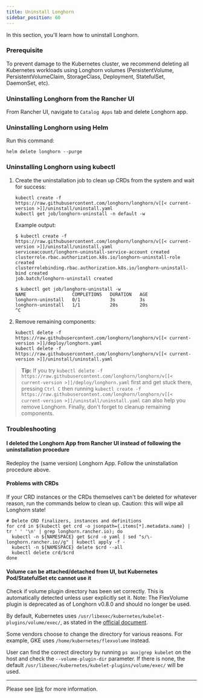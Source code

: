 ```yaml
---
title: Uninstall Longhorn
sidebar_position: 60
---
```


In this section, you'll learn how to uninstall Longhorn.



### Prerequisite

To prevent damage to the Kubernetes cluster, we recommend deleting all Kubernetes workloads using Longhorn volumes (PersistentVolume, PersistentVolumeClaim, StorageClass, Deployment, StatefulSet, DaemonSet, etc).

### Uninstalling Longhorn from the Rancher UI

From Rancher UI, navigate to `Catalog Apps` tab and delete Longhorn app.

### Uninstalling Longhorn using Helm

Run this command:

```
helm delete longhorn --purge
```

### Uninstalling Longhorn using kubectl

1. Create the uninstallation job to clean up CRDs from the system and wait for success:

    ```
    kubectl create -f https://raw.githubusercontent.com/longhorn/longhorn/v[[< current-version >]]/uninstall/uninstall.yaml
    kubectl get job/longhorn-uninstall -n default -w
    ```

    Example output:
    ```
    $ kubectl create -f https://raw.githubusercontent.com/longhorn/longhorn/v[[< current-version >]]/uninstall/uninstall.yaml
    serviceaccount/longhorn-uninstall-service-account created
    clusterrole.rbac.authorization.k8s.io/longhorn-uninstall-role created
    clusterrolebinding.rbac.authorization.k8s.io/longhorn-uninstall-bind created
    job.batch/longhorn-uninstall created

    $ kubectl get job/longhorn-uninstall -w
    NAME                 COMPLETIONS   DURATION   AGE
    longhorn-uninstall   0/1           3s         3s
    longhorn-uninstall   1/1           20s        20s
    ^C
    ```

2. Remove remaining components:
    ```
    kubectl delete -f https://raw.githubusercontent.com/longhorn/longhorn/v[[< current-version >]]/deploy/longhorn.yaml
    kubectl delete -f https://raw.githubusercontent.com/longhorn/longhorn/v[[< current-version >]]/uninstall/uninstall.yaml
    ```
 
> **Tip:** If you try `kubectl delete -f https://raw.githubusercontent.com/longhorn/longhorn/v[[< current-version >]]/deploy/longhorn.yaml` first and get stuck there, 
pressing `Ctrl C` then running `kubectl create -f https://raw.githubusercontent.com/longhorn/longhorn/v[[< current-version >]]/uninstall/uninstall.yaml` can also help you remove Longhorn. Finally, don't forget to cleanup remaining components.




### Troubleshooting

#### I deleted the Longhorn App from Rancher UI instead of following the uninstallation procedure

Redeploy the (same version) Longhorn App. Follow the uninstallation procedure above.

#### Problems with CRDs

If your CRD instances or the CRDs themselves can't be deleted for whatever reason, run the commands below to clean up. Caution: this will wipe all Longhorn state!

```shell
# Delete CRD finalizers, instances and definitions
for crd in $(kubectl get crd -o jsonpath={.items[*].metadata.name} | tr ' ' '\n' | grep longhorn.rancher.io); do
  kubectl -n ${NAMESPACE} get $crd -o yaml | sed "s/\- longhorn.rancher.io//g" | kubectl apply -f -
  kubectl -n ${NAMESPACE} delete $crd --all
  kubectl delete crd/$crd
done
```

#### Volume can be attached/detached from UI, but Kubernetes Pod/StatefulSet etc cannot use it

Check if volume plugin directory has been set correctly. This is automatically detected unless user explicitly set it. Note: The FlexVolume plugin is deprecated as of Longhorn v0.8.0 and should no longer be used.

By default, Kubernetes uses `/usr/libexec/kubernetes/kubelet-plugins/volume/exec/`, as stated in the [official document](https://github.com/kubernetes/community/blob/master/contributors/devel/sig-storage/flexvolume.md#prerequisites).

Some vendors choose to change the directory for various reasons. For example, GKE uses `/home/kubernetes/flexvolume` instead.

User can find the correct directory by running `ps aux|grep kubelet` on the host and check the `--volume-plugin-dir` parameter. If there is none, the default `/usr/libexec/kubernetes/kubelet-plugins/volume/exec/` will be used.

---
Please see [link](https://github.com/longhorn/longhorn) for more information.
